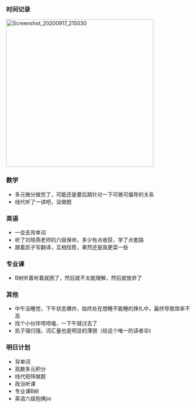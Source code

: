 ### 时间记录

<img src="https://raw.githubusercontent.com/Kong-PR/Typora-picture/master/img/Screenshot_20200917_215030.jpg" alt="Screenshot_20200917_215030" width=400/>

### 数学

- 多元微分做完了，可能还是要后期针对一下可微可偏导的关系
- 线代听了一讲吧，没做题

### 英语

- 一会去背单词
- 听了刘晓燕老师的六级保命，多少有点收获，学了点套路
- 跟着凯子写翻译，互相找茬，果然还是我更菜一些

### 专业课

- B树听着听着就困了，然后就不太能理解，然后就放弃了

### 其他

- 中午没睡觉，下午状态爆炸，始终处在想睡不能睡的挣扎中，最终导致效率不高
- 找个小伙伴唠唠嗑，一下午就过去了
- 凯子强归强，词汇量也是明显的薄弱（给这个唯一的读者:rage:)

### 明日计划

- 背单词
- 高数多元积分
- 线代矩阵做题
- 政治听课
- 专业课B树
- 英语六级抱佛jio